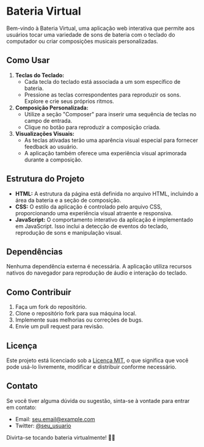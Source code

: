  <h1>Bateria Virtual</h1>

  <p>Bem-vindo à Bateria Virtual, uma aplicação web interativa que permite aos usuários tocar uma variedade de sons de bateria com o teclado do computador ou criar composições musicais personalizadas.</p>

  <h2>Como Usar</h2>

  <ol>
    <li>
      <strong>Teclas do Teclado:</strong>
      <ul>
        <li>Cada tecla do teclado está associada a um som específico de bateria.</li>
        <li>Pressione as teclas correspondentes para reproduzir os sons. Explore e crie seus próprios ritmos.</li>
      </ul>
    </li>
    <li>
      <strong>Composição Personalizada:</strong>
      <ul>
        <li>Utilize a seção "Composer" para inserir uma sequência de teclas no campo de entrada.</li>
        <li>Clique no botão para reproduzir a composição criada.</li>
      </ul>
    </li>
    <li>
      <strong>Visualizações Visuais:</strong>
      <ul>
        <li>As teclas ativadas terão uma aparência visual especial para fornecer feedback ao usuário.</li>
        <li>A aplicação também oferece uma experiência visual aprimorada durante a composição.</li>
      </ul>
    </li>
  </ol>

  <h2>Estrutura do Projeto</h2>

  <ul>
    <li><strong>HTML:</strong> A estrutura da página está definida no arquivo HTML, incluindo a área da bateria e a seção de composição.</li>
    <li><strong>CSS:</strong> O estilo da aplicação é controlado pelo arquivo CSS, proporcionando uma experiência visual atraente e responsiva.</li>
    <li><strong>JavaScript:</strong> O comportamento interativo da aplicação é implementado em JavaScript. Isso inclui a detecção de eventos do teclado, reprodução de sons e manipulação visual.</li>
  </ul>

  <h2>Dependências</h2>

  <p>Nenhuma dependência externa é necessária. A aplicação utiliza recursos nativos do navegador para reprodução de áudio e interação do teclado.</p>

  <h2>Como Contribuir</h2>

  <ol>
    <li>Faça um fork do repositório.</li>
    <li>Clone o repositório fork para sua máquina local.</li>
    <li>Implemente suas melhorias ou correções de bugs.</li>
    <li>Envie um pull request para revisão.</li>
  </ol>

  <h2>Licença</h2>

  <p>Este projeto está licenciado sob a <a href="LICENSE">Licença MIT</a>, o que significa que você pode usá-lo livremente, modificar e distribuir conforme necessário.</p>

  <h2>Contato</h2>

  <p>Se você tiver alguma dúvida ou sugestão, sinta-se à vontade para entrar em contato:</p>

  <ul>
    <li>Email: <a href="mailto:seu.email@example.com">seu.email@example.com</a></li>
    <li>Twitter: <a href="https://twitter.com/seu_usuario" target="_blank">@seu_usuario</a></li>
  </ul>

  <p>Divirta-se tocando bateria virtualmente! 🥁🎶</p>
